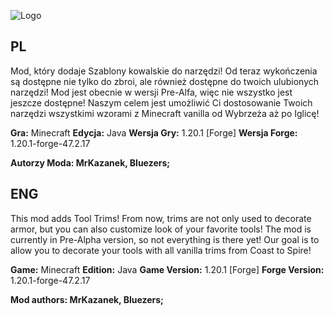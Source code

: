 ![Logo](https://github.com/MrKazzanek/ToolsTrimConcept/blob/media/minecraft_title_3.png?raw=true)

## PL

Mod, który dodaje Szablony kowalskie do narzędzi! Od teraz wykończenia są dostępne nie tylko do zbroi, ale również dostępne do twoich ulubionych narzędzi!
Mod jest obecnie w wersji Pre-Alfa, więc nie wszystko jest jeszcze dostępne!
Naszym celem jest umożliwić Ci dostosowanie Twoich narzędzi wszystkimi wzorami z Minecraft vanilla od Wybrzeża aż po Iglicę!

**Gra:** Minecraft 
**Edycja:** Java
**Wersja Gry:** 1.20.1 [Forge]
**Wersja Forge:** 1.20.1-forge-47.2.17


**Autorzy Moda: MrKazanek, Bluezers;**
## ENG

This mod adds Tool Trims! From now, trims are not only used to decorate armor, but you can also customize look of your favorite tools!
The mod is currently in Pre-Alpha version, so not everything is there yet!
Our goal is to allow you to decorate your tools with all vanilla trims from Coast to Spire!

**Game:** Minecraft
**Edition:** Java
**Game Version:** 1.20.1 [Forge]
**Forge Version:** 1.20.1-forge-47.2.17

**Mod authors: MrKazanek, Bluezers;**
